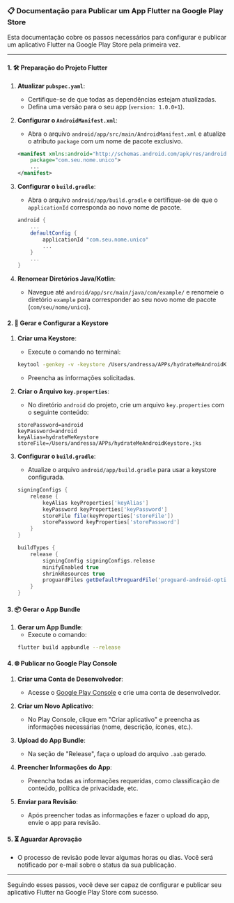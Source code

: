 
### 📋 Documentação para Publicar um App Flutter na Google Play Store

Esta documentação cobre os passos necessários para configurar e publicar um aplicativo Flutter na Google Play Store pela primeira vez.

---

#### 1. 🛠️ Preparação do Projeto Flutter

1. **Atualizar `pubspec.yaml`**:
   - Certifique-se de que todas as dependências estejam atualizadas.
   - Defina uma versão para o seu app (`version: 1.0.0+1`).

2. **Configurar o `AndroidManifest.xml`**:
   - Abra o arquivo `android/app/src/main/AndroidManifest.xml` e atualize o atributo `package` com um nome de pacote exclusivo.
   ```xml
   <manifest xmlns:android="http://schemas.android.com/apk/res/android"
       package="com.seu.nome.unico">
       ...
   </manifest>
   ```

3. **Configurar o `build.gradle`**:
   - Abra o arquivo `android/app/build.gradle` e certifique-se de que o `applicationId` corresponda ao novo nome de pacote.
   ```groovy
   android {
       ...
       defaultConfig {
           applicationId "com.seu.nome.unico"
           ...
       }
       ...
   }
   ```

4. **Renomear Diretórios Java/Kotlin**:
   - Navegue até `android/app/src/main/java/com/example/` e renomeie o diretório `example` para corresponder ao seu novo nome de pacote (`com/seu/nome/unico`).

#### 2. 🔑 Gerar e Configurar a Keystore

1. **Criar uma Keystore**:
   - Execute o comando no terminal:
   ```bash
   keytool -genkey -v -keystore /Users/andressa/APPs/hydrateMeAndroidKeystore.jks -keyalg RSA -keysize 2048 -validity 10000 -alias hydrateMeKeystore
   ```
   - Preencha as informações solicitadas.

2. **Criar o Arquivo `key.properties`**:
   - No diretório `android` do projeto, crie um arquivo `key.properties` com o seguinte conteúdo:
   ```properties
   storePassword=android
   keyPassword=android
   keyAlias=hydrateMeKeystore
   storeFile=/Users/andressa/APPs/hydrateMeAndroidKeystore.jks
   ```

3. **Configurar o `build.gradle`**:
   - Atualize o arquivo `android/app/build.gradle` para usar a keystore configurada.
   ```groovy
   signingConfigs {
       release {
           keyAlias keyProperties['keyAlias']
           keyPassword keyProperties['keyPassword']
           storeFile file(keyProperties['storeFile'])
           storePassword keyProperties['storePassword']
       }
   }

   buildTypes {
       release {
           signingConfig signingConfigs.release
           minifyEnabled true
           shrinkResources true
           proguardFiles getDefaultProguardFile('proguard-android-optimize.txt'), 'proguard-rules.pro'
       }
   }
   ```

#### 3. 📦 Gerar o App Bundle

1. **Gerar um App Bundle**:
   - Execute o comando:
   ```bash
   flutter build appbundle --release
   ```

#### 4. 🌐 Publicar no Google Play Console

1. **Criar uma Conta de Desenvolvedor**:
   - Acesse o [Google Play Console](https://play.google.com/console) e crie uma conta de desenvolvedor.

2. **Criar um Novo Aplicativo**:
   - No Play Console, clique em "Criar aplicativo" e preencha as informações necessárias (nome, descrição, ícones, etc.).

3. **Upload do App Bundle**:
   - Na seção de "Release", faça o upload do arquivo `.aab` gerado.

4. **Preencher Informações do App**:
   - Preencha todas as informações requeridas, como classificação de conteúdo, política de privacidade, etc.

5. **Enviar para Revisão**:
   - Após preencher todas as informações e fazer o upload do app, envie o app para revisão.

#### 5. ⏳ Aguardar Aprovação

- O processo de revisão pode levar algumas horas ou dias. Você será notificado por e-mail sobre o status da sua publicação.

---

Seguindo esses passos, você deve ser capaz de configurar e publicar seu aplicativo Flutter na Google Play Store com sucesso.
